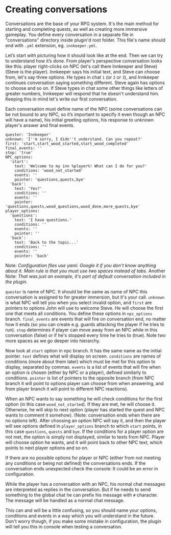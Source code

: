 # Creating conversations

Conversations are the base of your RPG system. It's the main method for starting and completing quests, as well as creating more immersive gameplay. You define every conversation in a separate file in "conversations" directory inside plugin'd root folder. This file's name should end with `.yml` extension, eg. `innkeeper.yml`.

Let’s start with picturing how it should look like at the end. Then we can try to understand how it’s done. From player's perspective conversation looks like this: player right-clicks on NPC (let's call them Innkeeper and Steve) (Steve is the player). Innkeeper says his initial text, and Steve can choose from, let's say three options. He types in chat `1` (or `2` or `3`), and Innkeeper continues conversation saying something different. Steve again has options to choose and so on. If Steve types in chat some other things like letters of greater numbers, Innkeeper will respond that he doesn't understand him. Keeping this in mind let's write our first conversation.

Each conversation must define name of the NPC (some conversations can be not bound to any NPC, so it’s important to specify it even though an NPC will have a name), his initial greeting options, his response to unknown player's answer and final events.

    quester: 'Innkeeper'
    unknown: 'I''m sorry, I didn''t understand. Can you repeat?'
    first: 'start,start_wood_started,start_wood_completed'
    final_events: ''
    stop: 'true'
    NPC_options:
      'start':
        text: 'Welcome to my inn %player%! What can I do for you?'
        conditions: 'wood_not_started'
        events: ''
        pointer: 'questions,quests,bye'
      'back':
        text: 'Yes?'
        conditions: ''
        events: ''
        pointer: 'questions,quests,wood_questions,wood_done,more_quests,bye'
    player_options:
      'questions':
        text: 'I have questions.'
        conditions: ''
        events: ''
        pointer: ''
      'back':
        text: 'Back to the topic...'
        conditions: ''
        events: ''
        pointer: 'back'

Note: _Configuration files use yaml. Google it if you don't know anything about it. Main rule is that you must use two spaces instead of tabs._ Another Note: _That was just an example, it's part of default conversation included in the plugin._

`quester` is name of NPC. It should be the same as name of NPC this conversation is assigned to for greater immersion, but it's your call. `unknown` is what NPC will tell you when you select invalid option, and `first` are pointers to options John will use to welcome Steve. He will choose the first one that meets all conditions. You define these options in `npc_options` branch. `final_events` are events that will fire on conversation end, no matter how it ends (so you can create e.g. guards attacking the player if he tries to run). `stop` determines if player can move away from an NPC while in this conversation (false) or if he's stopped every time he tries to (true). Note two more spaces as we go deeper into hierarchy.

Now look at `start` option in npc branch. It has the same name as the initial pointer. `text` defines what will display on screen. `conditions` are names of conditions (more about them later) which must be met for this option to display, separated by commas. `events` is a list of events that will fire when an option is chosen (either by NPC or a player), defined similarly to conditions. `pointer` is list of pointers to the opposite branch (from NPC branch it will point to options player can choose from when answering, and from player branch it will point to different NPC reactions).

When an NPC wants to say something he will check conditions for the first option (in this case `wood_not_started`). If they are met, he will choose it. Otherwise, he will skip to next option (player has started the quest and NPC wants to comment it somehow). (Note: conversation ends when there are no options left). After choosing an option NPC will say it, and then the player will see options defined in `player_options` branch to which `start` points, in this case `questions`, `quests` and `bye`. If the conditions for a player option are not met, the option is simply not displayed, similar to texts from NPC. Player will choose option he wants, and it will point back to other NPC text, which points to next player options and so on.

If there are no possible options for player or NPC (either from not meeting any conditions or being not defined) the conversations ends. If the conversation ends unexpected check the console: It could be an error in configuration.

While the player has a conversation with an NPC, his normal chat messages are interpreted as replies in the conversation. But if he needs to send something to the global chat he can prefix his message with `#` character. The message will be handled as a normal chat message.

This can and will be a little confusing, so you should name your options, conditions and events in a way which you will understand in the future. Don't worry though, if you make some mistake in configuration, the plugin will tell you this in console when testing a conversation.
